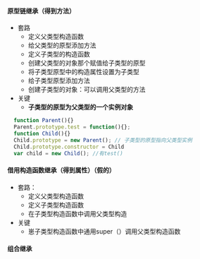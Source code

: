 #### 原型链继承（得到方法）

* 套路
  * 定义父类型构造函数
  * 给父类型的原型添加方法
  * 定义子类型的构造函数
  * 创建父类型的对象那个赋值给子类型的原型
  * 将子类型原型中的构造属性设置为子类型
  * 给子类型原型添加方法
  * 创建子类型的对象：可以调用父类型的方法
* 关键
  * **子类型的原型为父类型的一个实例对象**

```js
  function Parent(){}
  Parent.prototype.test = function(){};
  function Child(){}
  Child.prototype = new Parent(); // 子类型的原型指向父类型实例
  Child.prototype.constructor = Child
  var child = new Child(); //有test()
```

#### 借用构造函数继承（得到属性）（假的）

* 套路：
  * 定义父类型构造函数
  * 定义子类型构造函数
  * 在子类型构造函数中调用父类型构造
* 关键
  * 崽子类型构造函数中通用super（）调用父类型构造函数

#### 组合继承




